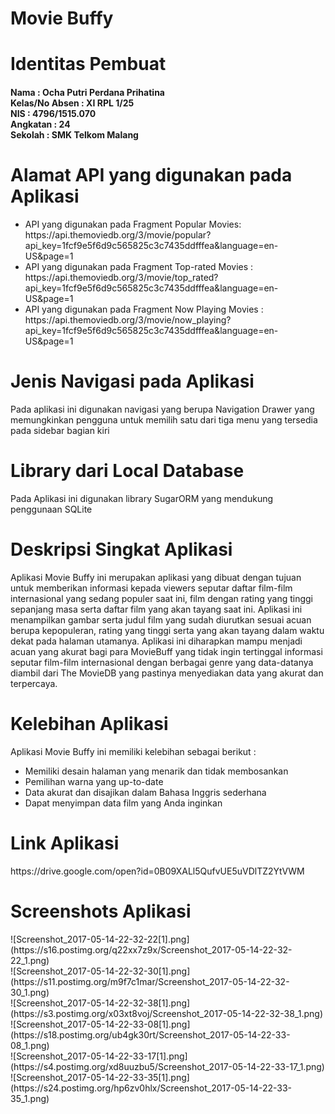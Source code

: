 # Movie Buffy
<h1> Identitas Pembuat</h1>
<h4>Nama : Ocha Putri Perdana Prihatina
<br/>Kelas/No Absen : XI RPL 1/25
<br/>NIS : 4796/1515.070
<br/>Angkatan : 24
<br/>Sekolah : SMK Telkom Malang</h2>
<h1>Alamat API yang digunakan pada Aplikasi</h4>
<ul>
<li>API yang digunakan pada Fragment Popular Movies: https://api.themoviedb.org/3/movie/popular?api_key=1fcf9e5f6d9c565825c3c7435ddfffea&language=en-US&page=1</li>
<li>API yang digunakan pada Fragment Top-rated Movies : 
https://api.themoviedb.org/3/movie/top_rated?api_key=1fcf9e5f6d9c565825c3c7435ddfffea&language=en-US&page=1</li>
<li>API yang digunakan pada Fragment Now Playing Movies : https://api.themoviedb.org/3/movie/now_playing?api_key=1fcf9e5f6d9c565825c3c7435ddfffea&language=en-US&page=1</li>
</ul>
<h1>Jenis Navigasi pada Aplikasi</h1>
<p>Pada aplikasi ini digunakan navigasi yang berupa Navigation Drawer yang memungkinkan pengguna untuk memilih satu dari tiga menu yang tersedia pada sidebar bagian kiri</p>
<h1>Library dari Local Database</h1>
<p>Pada Aplikasi ini digunakan library SugarORM yang mendukung penggunaan SQLite</p>
<h1>Deskripsi Singkat Aplikasi</h1>
<p>Aplikasi Movie Buffy ini merupakan aplikasi yang dibuat dengan tujuan untuk memberikan 
informasi kepada viewers seputar daftar film-film internasional yang sedang populer saat ini, 
film dengan rating yang tinggi sepanjang masa serta daftar film yang akan tayang saat ini. 
Aplikasi ini menampilkan gambar serta judul film yang sudah diurutkan sesuai acuan berupa 
kepopuleran, rating yang tinggi serta yang akan tayang dalam waktu dekat pada halaman utamanya. 
Aplikasi ini diharapkan mampu menjadi acuan yang akurat bagi para MovieBuff yang tidak ingin
tertinggal informasi seputar film-film internasional dengan berbagai genre yang data-datanya diambil dari
The MovieDB yang pastinya menyediakan data yang akurat dan terpercaya.</p>
<h1>Kelebihan Aplikasi</h1>
<p>Aplikasi Movie Buffy ini memiliki kelebihan sebagai berikut :
<ul>
<li>Memiliki desain halaman yang menarik dan tidak membosankan</li>
<li>Pemilihan warna yang up-to-date</li>
<li>Data akurat dan disajikan dalam Bahasa Inggris sederhana</li>
<li>Dapat menyimpan data film yang Anda inginkan</li>
</ul>
</p>
<h1>Link Aplikasi</h1>
https://drive.google.com/open?id=0B09XALl5QufvUE5uVDlTZ2YtVWM
<h1>Screenshots Aplikasi</h1>
![Screenshot_2017-05-14-22-32-22[1].png](https://s16.postimg.org/q22xx7z9x/Screenshot_2017-05-14-22-32-22_1.png)
<br>
![Screenshot_2017-05-14-22-32-30[1].png](https://s11.postimg.org/m9f7c1mar/Screenshot_2017-05-14-22-32-30_1.png)
<br>
![Screenshot_2017-05-14-22-32-38[1].png](https://s3.postimg.org/x03xt8voj/Screenshot_2017-05-14-22-32-38_1.png)
<br>
![Screenshot_2017-05-14-22-33-08[1].png](https://s18.postimg.org/ub4gk30rt/Screenshot_2017-05-14-22-33-08_1.png)
<br>
![Screenshot_2017-05-14-22-33-17[1].png](https://s4.postimg.org/xd8uuzbu5/Screenshot_2017-05-14-22-33-17_1.png)
<br>
![Screenshot_2017-05-14-22-33-35[1].png](https://s24.postimg.org/hp6zv0hlx/Screenshot_2017-05-14-22-33-35_1.png)
